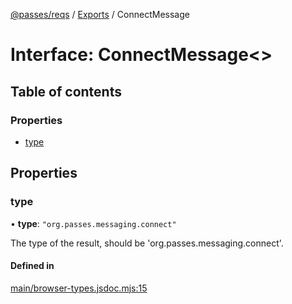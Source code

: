 [@passes/reqs](../README.md) / [Exports](../modules.md) / ConnectMessage

# Interface: ConnectMessage\<\>

## Table of contents

### Properties

- [type](ConnectMessage.md#type)

## Properties

### type

• **type**: ``"org.passes.messaging.connect"``

The type of the result, should be 'org.passes.messaging.connect'.

#### Defined in

[main/browser-types.jsdoc.mjs:15](https://github.com/passes-org/passes/blob/1847fbe/packages/reqs/main/browser-types.jsdoc.mjs#L15)
